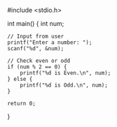 #include <stdio.h>

int main() {
    int num;

    // Input from user
    printf("Enter a number: ");
    scanf("%d", &num);

    // Check even or odd
    if (num % 2 == 0) {
        printf("%d is Even.\n", num);
    } else {
        printf("%d is Odd.\n", num);
    }

    return 0;
}
